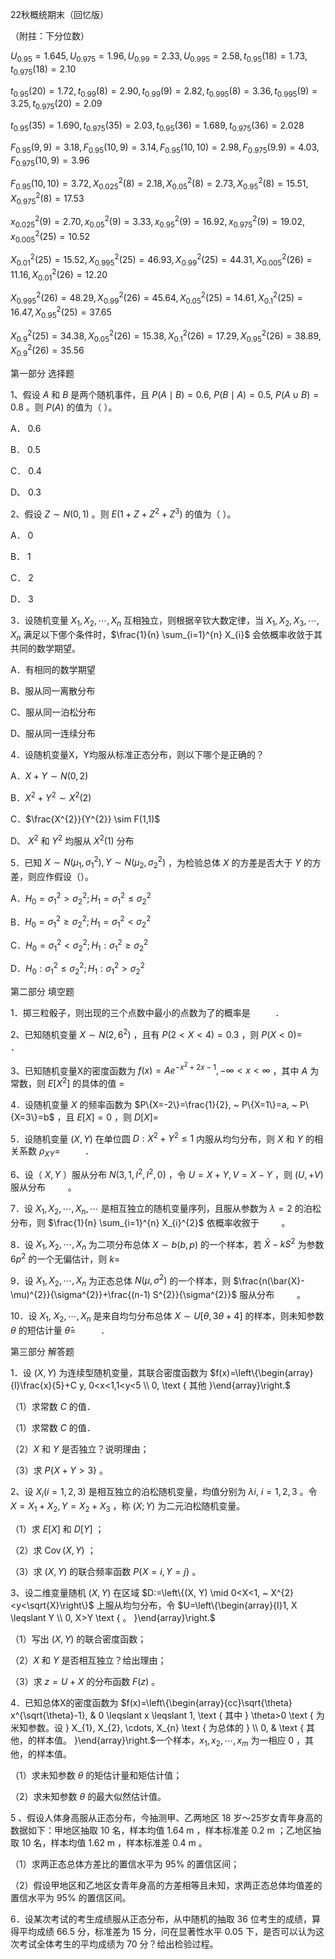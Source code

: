 22秋概统期末（回忆版）

（附拄：下分位数）

$U_{0.95}=1.645, U_{0.975}=1.96, U_{0.99}=2.33, U_{0.995}=2.58, t_{0.95}(18)=1.73, t_{0.975}(18)=2.10$

$t_{0.95}(20)=1.72, t_{0.99}(8)=2.90, t_{0.99}(9)=2.82, t_{0.995}(8)=3.36, t_{0.995}(9)=3.25, t_{0.975}(20)=2.09$

$t_{0.95}(35)=1.690, t_{0.975}(35)=2.03, t_{0.95}(36)=1.689, t_{0.975}(36)=2.028$

$F_{0.95}(9,9)=3.18, F_{0.95}(10,9)=3.14, F_{0.95}(10,10)=2.98, F_{0.975}(9.9)=4.03, F_{0.975}(10,9)=3.96$

$F_{0.95}(10,10)=3.72, X_{0.025}^{2}(8)=2.18, X_{0.05}^{2}(8)=2.73, X_{0.95}^{2}(8)=15.51, X_{0.975}^{2}(8)=17.53$

$x_{0.025}^{2}(9)=2.70, x_{0.05}^{2}(9)=3.33, x_{0.95}^{2}(9)=16.92, x_{0.975}^{2}(9)=19.02, x_{0.005}^{2}(25)=10.52$

$X_{0.01}^{2}(25)=15.52, X_{0.995}^{2}(25)=46.93, X_{0.99}^{2}(25)=44.31, X_{0.005}^{2}(26)=11.16, X_{0.01}^{2}(26)=12.20$

$X_{0.995}^{2}(26)=48.29, X_{0.99}^{2}(26)=45.64, X_{0.05}^{2}(25)=14.61, X_{0.1}^{2}(25)=16.47, X_{0.95}^{2}(25)=37.65$

$X_{0.9}^{2}(25)=34.38, X_{0.05}^{2}(26)=15.38, X_{0.1}^{2}(26)=17.29, X_{0.95}^{2}(26)=38.89, X_{0.9}^{2}(26)=35.56$

第一部分 选择题

1、假设 $A$ 和 $B$ 是两个随机事件，且 $P(A \mid B)=0.6, ~ P(B \mid A)=0.5, ~ P(A \cup B)=0.8$ 。则 $P(A)$ 的值为（ ）。

A． 0.6

B． 0.5

C． 0.4

D、 0.3

2、假设 $Z \sim N(0,1)$ 。则 $E\left(1+Z+Z^{2}+Z^{3}\right)$ 的值为（ ）。

A． 0

B． 1

C． 2

D． 3

3．设随机变量 $X_{1}, X_{2}, \cdots, X_{n}$ 互相独立，则根据辛钦大数定律，当 $X_{1}, X_{2}, X_{3}, \cdots, X_{n}$ 满足以下㑚个条件时，$\frac{1}{n} \sum_{i=1}^{n} X_{i}$ 会依概率收敛于其共同的数学期望。

A．有相同的数学期望

B、服从同一离散分布

C、服从同一泊松分布

D、服从同一连续分布

4．设随机变量X，Y均服从标准正态分布，则以下哪个是正确的？

A．$X+Y \sim N(0,2)$

B．$X^{2}+Y^{2} \sim X^{2}(2)$

C．$\frac{X^{2}}{Y^{2}} \sim F(1,1)$

D、 $X^{2}$ 和 $Y^{2}$ 均服从 $X^{2}(1)$ 分布

5．已知 $X \sim N\left(\mu_{1}, \sigma_{1}^{2}\right), Y \sim N\left(\mu_{2}, \sigma_{2}^{2}\right)$ ，为检验总体 $X$ 的方差是否大于 $Y$ 的方差，则应作假设（）。

A．$H_{0}=\sigma_{1}^{2}>\sigma_{2}^{2} ; H_{1}=\sigma_{1}^{2} \leq \sigma_{2}^{2}$

B．$H_{0}=\sigma_{1}^{2} \geqslant \sigma_{2}^{2} ; H_{1}=\sigma_{1}^{2}<\sigma_{2}^{2}$

C．$H_{0}=\sigma_{1}^{2}<\sigma_{2}^{2} ; H_{1}: \sigma_{1}^{2} \geqslant \sigma_{2}^{2}$

D．$H_{0}: \sigma_{1}^{2} \leqslant \sigma_{2}^{2} ; H_{1}: \sigma_{1}^{2}>\sigma_{2}^{2}$

第二部分 填空题

1．掷三粒骰子，则出现的三个点数中最小的点数为了的概率是 $\qquad$ ．

2、已知随机变量 $X \sim N\left(2,6^{2}\right)$ ，且有 $P(2<X<4)=0.3$ ，则 $P(X<0)=$ $\qquad$ ．

3、已知随机变量X的密度函数为 $f(x)=A e^{-x^{2}+2 x-1},-\infty<x<\infty$ ，其中 $A$ 为常数，则 $E\left[X^{2}\right]$ 的具体的值 $=$

4．设随机变量 $X$ 的频率函数为 $P\{X=-2\}=\frac{1}{2}, ~ P\{X=1\}=a, ~ P\{X=3\}=b$ ，且 $E[X]=0$ ，则 $D[X]=$ $\qquad$

5．设随机变量 $(X, Y)$ 在单位圆 $D: X^{2}+Y^{2} \leqslant 1$ 内服从均匀分布，则 $X$ 和 $Y$ 的相关系数 $\rho_{X Y}=$ $\qquad$ ．

6、设（ $X, Y$ ）服从分布 $N\left(3,1, I^{2}, I^{2}, 0\right)$ ，令 $U=X+Y, V=X-Y$ ，则 $(U,+V)$ 服从分布 $\qquad$。

7．设 $X_{1}, X_{2}, \cdots, X_{n}, \cdots$ 是相互独立的随机变量序列，且服从参数为 $\lambda=2$ 的泊松分布，则 $\frac{1}{n} \sum_{i=1}^{n} X_{i}^{2}$ 依概率收敘于 $\qquad$。

8．设 $X_{1}, X_{2}, \cdots, X_{n}$ 为二项分布总体 $X \sim b(b, p)$ 的一个样本，若 $\bar{X}-k S^{2}$ 为参数 $6 p^{2}$ 的一个无偏估计，则 $k=$ $\qquad$

9．设 $X_{1}, X_{2}, \cdots, X_{n}$ 为正态总体 $N\left(\mu, \sigma^{2}\right)$ 的一个样本，则 $\frac{n(\bar{X}-\mu)^{2}}{\sigma^{2}}+\frac{(n-1) S^{2}}{\sigma^{2}}$ 服从分布 $\qquad$。

10．设 $X_{1}, ~ X_{2}, \cdots, X_{n}$ 是来自均匀分布总体 $X \sim U[\theta, 3 \theta+4]$ 的样本，则未知参数 $\theta$ 的短估计量 $\hat{\theta}=$ $\qquad$ ．

第三部分 解答题

1．设 $(X, Y)$ 为连续型随机变量，其联合密度函数为 $f(x)=\left\{\begin{array}{l}\frac{x}{5}+C y, 0<x<1,1<y<5 \\ 0, \text { 其他 }\end{array}\right.$

（1）求常数 $C$ 的值．

（1）求常数 $C$ 的值．

（2）$X$ 和 $Y$ 是否独立？说明理由；

（3）求 $P\{X+Y>3\}$ 。

2、设 $X_{i}(i=1,2,3)$ 是相互独立的泊松随机变量，均值分别为 $\lambda i, ~ i=1,2,3$ 。令 $X=X_{1}+X_{2}, Y=X_{2}+X_{3}$ ，称 $(X ; Y)$ 为二元泊松随机变量。

（1）求 $E[X]$ 和 $D[Y]$ ；

（2）求 $\operatorname{Cov}(X, Y)$ ；

（3）求 $(X, Y)$ 的联合频率函数 $P\{X=i, Y=j\}$ 。

3、设二维变量随机 $(X, Y)$ 在区域 $D:=\left\{(X, Y) \mid 0<X<1, ~ X^{2}<y<\sqrt{X}\right\}$ 上服从均匀分布，令 $U=\left\{\begin{array}{l}1, X \leqslant Y \\ 0, X>Y \text { 。 }\end{array}\right.$

（1）写出 $(X, Y)$ 的联合密度函数；

（2）$X$ 和 $Y$ 是否相互独立？给出理由；

（3）求 $z=U+X$ 的分布函数 $F(z)$ 。

4．已知总体X的密度函数为 $f(x)=\left\{\begin{array}{cc}\sqrt{\theta} x^{\sqrt{\theta}-1}, & 0 \leqslant x \leqslant 1, \text { 其中 } \theta>0 \text { 为米知参数。设 } X_{1}, X_{2}, \cdots, X_{n} \text { 为总体的 } \\ 0, & \text { 其他，的样本值。 }\end{array}\right.$一个样本，$x_{1}, x_{2}, \cdots, x_{m}$ 为一相应 0 ，其他，的样本值。

（1）求未知参数 $\theta$ 的矩估计量和矩估计值；

（2）求未知参数 $\theta$ 的最大似然估计值。

5 、假设人体身高服从正态分布，今抽测甲、乙两地区 18 岁～25岁女青年身高的数据如下：甲地区抽取 10 名，样本均值 1.64 m ，样本标准差 0.2 m ；乙地区抽取 10 名，样本均值 1.62 m ，样本标准差 0.4 m 。

（1）求两正态总体方差比的置信水平为 $95 \%$ 的置信区间；

（2）假设甲地区和乙地区女青年身高的方差相等且未知，求两正态总体均值差的置信水平为 $95 \%$ 的置信区间。

6．设某次考试的考生成绩服从正态分布，从中随机的抽取 36 位考生的成绩，算得平均成绩 66.5 分，标准差为 15 分，问在显著性水平 0.05 下，是否可以认为这次考试全体考生的平均成绩为 70 分？给出检验过程。


